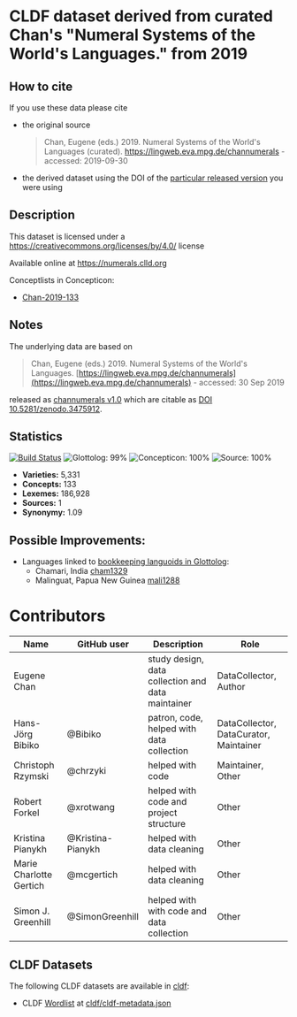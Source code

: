 # CLDF dataset derived from curated Chan's "Numeral Systems of the World's Languages." from 2019

## How to cite

If you use these data please cite
- the original source
  > Chan, Eugene (eds.) 2019. Numeral Systems of the World's Languages (curated). https://lingweb.eva.mpg.de/channumerals - accessed: 2019-09-30
- the derived dataset using the DOI of the [particular released version](releases/) you were using

## Description


This dataset is licensed under a https://creativecommons.org/licenses/by/4.0/ license

Available online at https://numerals.clld.org


Conceptlists in Concepticon:
- [Chan-2019-133](https://concepticon.clld.org/contributions/Chan-2019-133)
## Notes

The underlying data are based on
> Chan, Eugene (eds.) 2019. Numeral Systems of the World's Languages. [https://lingweb.eva.mpg.de/channumerals](https://lingweb.eva.mpg.de/channumerals) - accessed: 30 Sep 2019

released as [channumerals v1.0](https://github.com/numeralbank/channumerals/releases/tag/v1.0) which are citable as [DOI 10.5281/zenodo.3475912](https://doi.org/10.5281/zenodo.3475912).


## Statistics


[![Build Status](https://travis-ci.org/numeralbank/numerals.svg?branch=master)](https://travis-ci.org/numeralbank/numerals)
![Glottolog: 99%](https://img.shields.io/badge/Glottolog-99%25-brightgreen.svg "Glottolog: 99%")
![Concepticon: 100%](https://img.shields.io/badge/Concepticon-100%25-brightgreen.svg "Concepticon: 100%")
![Source: 100%](https://img.shields.io/badge/Source-100%25-brightgreen.svg "Source: 100%")

- **Varieties:** 5,331
- **Concepts:** 133
- **Lexemes:** 186,928
- **Sources:** 1
- **Synonymy:** 1.09

## Possible Improvements:

- Languages linked to [bookkeeping languoids in Glottolog](http://glottolog.org/glottolog/glottologinformation#bookkeepinglanguoids):
  - Chamari, India [cham1329](http://glottolog.org/resource/languoid/id/cham1329)
  - Malinguat, Papua New Guinea [mali1288](http://glottolog.org/resource/languoid/id/mali1288)



# Contributors

Name               | GitHub user     | Description                          | Role
---                | ---             | ---                                  | ---
Eugene Chan |  | study design, data collection and data maintainer                               | DataCollector, Author
Hans-Jörg Bibiko | @Bibiko | patron, code, helped with data collection | DataCollector, DataCurator, Maintainer
Christoph Rzymski | @chrzyki | helped with code | Maintainer, Other
Robert Forkel | @xrotwang | helped with code and project structure | Other
Kristina Pianykh | @Kristina-Pianykh | helped with data cleaning | Other
Marie Charlotte Gertich | @mcgertich | helped with data cleaning | Other
Simon J. Greenhill | @SimonGreenhill | helped with with code and data collection | Other



## CLDF Datasets

The following CLDF datasets are available in [cldf](cldf):

- CLDF [Wordlist](https://github.com/cldf/cldf/tree/master/modules/Wordlist) at [cldf/cldf-metadata.json](cldf/cldf-metadata.json)